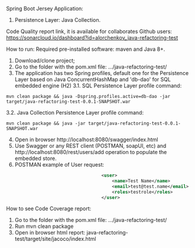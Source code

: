 Spring Boot Jersey Application:
1. Persistence Layer: Java Collection.

Code Quality report link, it is available for collaborates Github users:
https://sonarcloud.io/dashboard?id=alorchenkov_java-refactoring-test

How to run:
Required pre-installed software: maven and Java 8+.
1. Download/clone project;
2. Go to the folder with the pom.xml file: .../java-refactoring-test/
3. The application has two Spring profiles, default one for the Persistence Layer based on Java ConcurrentHashMap
and 'db-dao' for SQL embedded engine (H2)
3.1. SQL Persistence Layer profile command:
```
mvn clean package && java -Dspring.profiles.active=db-dao -jar target/java-refactoring-test-0.0.1-SNAPSHOT.war
```
3.2. Java Collection Persistence Layer profile command:
```
mvn clean package && java -jar target/java-refactoring-test-0.0.1-SNAPSHOT.war
 ```
4. Open in browser http://localhost:8080/swagger/index.html
5. Use Swagger or any REST client (POSTMAN, soapUI, etc) and http://localhost:8080/rest/users/add operation to populate the embedded store.
6. POSTMAN example of User request:
```xml
                                    <user>
                                        <name>Test Name</name>
                                        <email>test@test.name</email>
                                        <roles>testrole</roles>
                                    </user>
```
How to see Code Coverage report:
1. Go to the folder with the pom.xml file: .../java-refactoring-test/
2. Run mvn clean package
3. Open in browser html report: java-refactoring-test/target/site/jacoco/index.html
